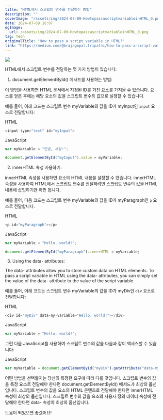 ```yaml
---
title: "HTML에서 스크립트 변수를 전달하는 방법"
description: ""
coverImage: "/assets/img/2024-07-09-HowtopassascriptvariableinHTML_0.png"
date: 2024-07-09 18:07
ogImage:
  url: /assets/img/2024-07-09-HowtopassascriptvariableinHTML_0.png
tag: Tech
originalTitle: "How to pass a script variable in HTML?"
link: "https://medium.com/@brajagopal.tripathi/how-to-pass-a-script-variable-in-html-4436eb41a12e"
---
```


<img src="/assets/img/2024-07-09-HowtopassascriptvariableinHTML_0.png" />

HTML에서 스크립트 변수를 전달하는 몇 가지 방법이 있습니다:

1. document.getElementById() 메서드를 사용하는 방법:

이 방법을 사용하면 HTML 문서에서 지정된 ID를 가진 요소를 가져올 수 있습니다. 요소를 얻은 후에는 해당 요소의 값을 스크립트 변수의 값으로 설정할 수 있습니다.

<div class="content-ad"></div>

예를 들어, 아래 코드는 스크립트 변수 myVariable의 값을 ID가 myInput인 `input` 요소로 전달합니다:

HTML

```js
<input type="text" id="myInput">
```

JavaScript

<div class="content-ad"></div>

```js
var myVariable = "안녕, 세상!";
```

```js
document.getElementById("myInput").value = myVariable;
```

2. innerHTML 속성 사용하기:

innerHTML 속성을 사용하면 요소의 HTML 내용을 설정할 수 있습니다. innerHTML 속성을 사용하여 HTML에서 스크립트 변수를 전달하려면 스크립트 변수의 값을 HTML 내용에 삽입하기만 하면 됩니다.

<div class="content-ad"></div>

예를 들어, 다음 코드는 스크립트 변수 myVariable의 값을 ID가 myParagraph인 `p` 요소로 전달합니다.

HTML

```js
<p id="myParagraph"></p>
```

JavaScript

<div class="content-ad"></div>

```js
var myVariable = "Hello, world!";
```

```js
document.getElementById("myParagraph").innerHTML = myVariable;
```

3. Using the data- attributes:

The data- attributes allow you to store custom data on HTML elements. To pass a script variable in HTML using the data- attributes, you can simply set the value of the data- attribute to the value of the script variable.

<div class="content-ad"></div>

예를 들어, 아래 코드는 스크립트 변수 myVariable의 값을 ID가 myDiv인 `div` 요소로 전달합니다:

HTML

```js
<div id="myDiv" data-my-variable="Hello, world!"></div>
```

JavaScript

<div class="content-ad"></div>

```js
var myVariable = "Hello, world!";
```

그런 다음 JavaScript를 사용하여 스크립트 변수의 값을 다음과 같이 액세스할 수 있습니다:

JavaScript

```js
var myVariable = document.getElementById("myDiv").getAttribute("data-my-variable");
```

<div class="content-ad"></div>

어떤 방법을 선택할지는 당신의 특정한 요구에 따라 다를 것입니다. 스크립트 변수의 값을 특정 요소로 전달해야 한다면 document.getElementById() 메서드가 최상의 옵션입니다. 스크립트 변수의 값을 요소의 HTML 콘텐츠로 전달해야 한다면 innerHTML 속성이 최상의 옵션입니다. 스크립트 변수의 값을 요소의 사용자 정의 데이터 속성에 전달해야 한다면 data- 속성이 최상의 옵션입니다.

도움이 되었으면 좋겠어요!
